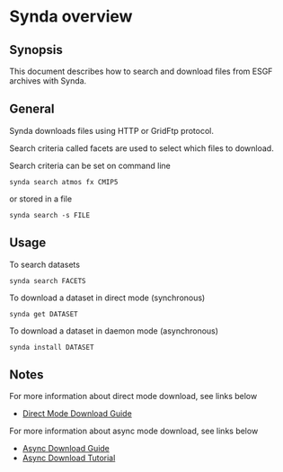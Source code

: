 # Synda overview

## Synopsis

This document describes how to search and download files from ESGF archives with Synda.

## General

Synda downloads files using HTTP or GridFtp protocol.

Search criteria called facets are used to select which files to download.

Search criteria can be set on command line

    synda search atmos fx CMIP5

or stored in a file

    synda search -s FILE

## Usage

To search datasets

    synda search FACETS

To download a dataset in direct mode (synchronous)

    synda get DATASET

To download a dataset in daemon mode (asynchronous)

    synda install DATASET

## Notes

For more information about direct mode download, see links below

* [Direct Mode Download Guide](sync_download_guide.md)

For more information about async mode download, see links below

* [Async Download Guide](async_download_guide.md)
* [Async Download Tutorial](async_download_tutorial.md)
